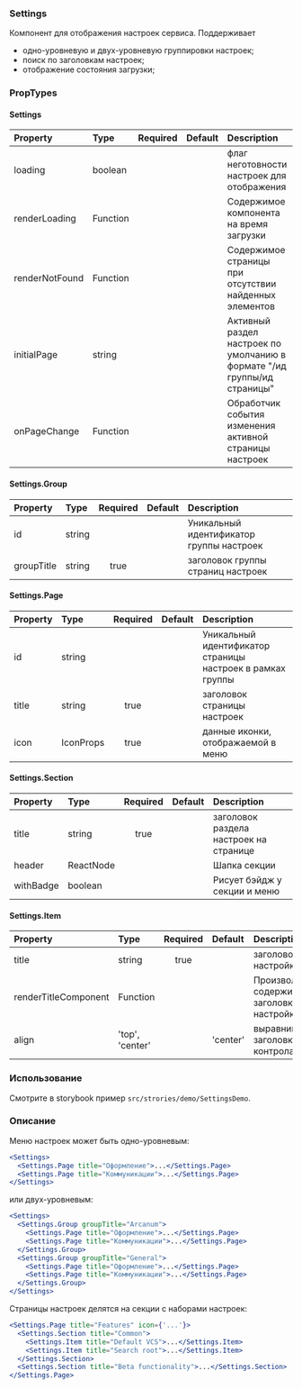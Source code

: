 ### Settings

Компонент для отображения настроек сервиса. Поддерживает

- одно-уровневую и двух-уровневую группировки настроек;
- поиск по заголовкам настроек;
- отображение состояния загрузки;

### PropTypes

#### Settings

| Property       | Type     | Required | Default | Description                                                              |
| :------------- | :------- | :------: | :------ | :----------------------------------------------------------------------- |
| loading        | boolean  |          |         | флаг неготовности настроек для отображения                               |
| renderLoading  | Function |          |         | Содержимое компонента на время загрузки                                  |
| renderNotFound | Function |          |         | Содержимое страницы при отсутствии найденных элементов                   |
| initialPage    | string   |          |         | Активный раздел настроек по умолчанию в формате "/ид группы/ид страницы" |
| onPageChange   | Function |          |         | Обработчик события изменения активной страницы настроек                  |

#### Settings.Group

| Property   | Type   | Required | Default | Description                              |
| :--------- | :----- | :------: | :------ | :--------------------------------------- |
| id         | string |          |         | Уникальный идентификатор группы настроек |
| groupTitle | string |   true   |         | заголовок группы страниц настроек        |

#### Settings.Page

| Property | Type      | Required | Default | Description                                                |
| :------- | :-------- | :------: | :------ | :--------------------------------------------------------- |
| id       | string    |          |         | Уникальный идентификатор страницы настроек в рамках группы |
| title    | string    |   true   |         | заголовок страницы настроек                                |
| icon     | IconProps |   true   |         | данные иконки, отображаемой в меню                         |

#### Settings.Section

| Property  | Type      | Required | Default | Description                            |
| :-------- | :-------- | :------: | :------ | :------------------------------------- |
| title     | string    |   true   |         | заголовок раздела настроек на странице |
| header    | ReactNode |          |         | Шапка секции                           |
| withBadge | boolean   |          |         | Рисует бэйдж у секции и меню           |

#### Settings.Item

| Property             | Type            | Required | Default  | Description                                 |
| :------------------- | :-------------- | :------: | :------- | :------------------------------------------ |
| title                | string          |   true   |          | заголовок настройки                         |
| renderTitleComponent | Function        |          |          | Произвольное содержимое заголовка настройки |
| align                | 'top', 'center' |          | 'center' | выравнивание заголовка и контрола           |

### Использование

Смотрите в storybook пример `src/strories/demo/SettingsDemo`.

### Описание

Меню настроек может быть одно-уровневым:

```jsx
<Settings>
  <Settings.Page title="Оформление">...</Settings.Page>
  <Settings.Page title="Коммуникации">...</Settings.Page>
</Settings>
```

или двух-уровневым:

```jsx
<Settings>
  <Settings.Group groupTitle="Arcanum">
    <Settings.Page title="Оформление">...</Settings.Page>
    <Settings.Page title="Коммуникации">...</Settings.Page>
  </Settings.Group>
  <Settings.Group groupTitle="General">
    <Settings.Page title="Оформление">...</Settings.Page>
    <Settings.Page title="Коммуникации">...</Settings.Page>
  </Settings.Group>
</Settings>
```

Страницы настроек делятся на секции с наборами настроек:

```jsx
<Settings.Page title="Features" icon={'...'}>
  <Settings.Section title="Common">
    <Settings.Item title="Default VCS">...</Settings.Item>
    <Settings.Item title="Search root">...</Settings.Item>
  </Settings.Section>
  <Settings.Section title="Beta functionality">...</Settings.Section>
</Settings.Page>
```
